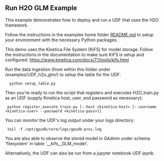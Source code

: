 ## Run H2O GLM Example ##
This example demonstrates how to deploy and run a UDF that uses the H2O framework.

Follow the instructions in the examples home folder [README.md](../README.md) to setup your environment with the 
necessary Python packages.

This demo uses the Kinetica File System (KiFS) for model storage. Follow the instructions in the 
documentation to make sure KiFS is setup and configured:  https://www.kinetica.com/docs/7.1/tools/kifs.html

Run the data ingestion (from within this folder under /examples/UDF_h2o_glm/) to setup the table for the UDF:
```
  python setup_table.py
```

Then you're ready to run the script that registers and executes H2O_train.py as an UDF (supply Kinetica host, user, and password as necessary):

```
 python register_execute_train.py [--host <kinetica-host> [--username <kinetica-user> --password <kinetica-pass>]]
```
You can monitor the UDF's log output under your logs directory:
```
 tail -f /opt/gpudb/core/logs/gpudb-proc.log
``` 
You are also able to observe the stored model in GAdmin under schema 'filesystem' in table '__kifs__GLM_model'. 

Alternatively, the UDF can also be run from a jupyter notebook UDF.ipynb. 